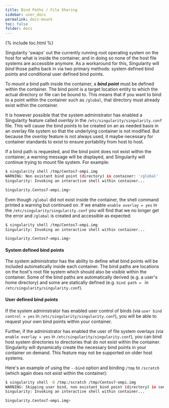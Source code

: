 ```yaml
---
title: Bind Paths / File Sharing
sidebar: user_docs
permalink: docs-mount
toc: false
folder: docs
---
```


{% include toc.html %}

Singularity 'swaps' out the currently running root operating system on the host for what is inside the container, and in doing so none of the host file systems are accessible anymore. As a workaround for this, Singularity will *bind* those paths back in via two primary methods: system defined bind points and conditional user defined bind points.

To *mount* a bind path inside the container, a ***bind point*** must be defined within the container. The bind point is a target location entity to which the actual directory or file can be bound to. This means that if you want to bind to a point within the container such as `/global`, that directory must already exist within the container.

It is however possible that the system administrator has enabled a Singularity feature called *overlay* in the `/etc/singularity/singularity.conf` file. This will cause the bind points to be created on an as needed basis in an overlay file system so that the underlying container is not modified. But because the *overlay* feature is not always used, it maybe necessary for container standards to exist to ensure portability from host to host.

If a bind path is requested, and the bind point does not exist within the container, a warning message will be displayed, and Singularity will continue trying to mount file system. For example:

```bash
$ singularity shell /tmp/Centos7-ompi.img 
WARNING: Non existant bind point (directory) in container: '/global'
Singularity: Invoking an interactive shell within container...

Singularity.Centos7-ompi.img> 
```

Even though `/global` did not exist inside the container, the shell command printed a warning but continued on. If we enable `enable overlay = yes` in the `/etc/singularity/singularity.conf` you will find that we no longer get the error and `/global` is created and accessible as expected:

```bash
$ singularity shell /tmp/Centos7-ompi.img 
Singularity: Invoking an interactive shell within container...

Singularity.Centos7-ompi.img> 
```

#### System defined bind points
The system administrator has the ability to define what bind points will be included automatically inside each container. The bind paths are locations on the host's root file system which should also be visible within the container. Some of the bind paths are automatically derived (e.g. a user's home directory) and some are statically defined (e.g. `bind path = ` in `/etc/singularity/singularity.conf`).


#### User defined bind points
If the system administrator has enabled user control of binds (via `user bind control = yes` in `/etc/singularity/singularity.conf`), you will be able to request your own bind points within your container. 

Further, if the administrator has enabled the user of file system overlays (via `enable overlay = yes` in `/etc/singularity/singularity.conf`), you can bind host system directories to directories that do not exist within the container.  Singularity will dynamically create the necessary bind points in your container on demand.  This feature may not be supported on older host systems.

Here's an example of using the `--bind` option and binding `/tmp` to `/scratch` (which again does not exist within the container):

```bash
$ singularity shell -B /tmp:/scratch /tmp/Centos7-ompi.img 
WARNING: Skipping user bind, non existant bind point (directory) in container: '/scratch'
Singularity: Invoking an interactive shell within container...

Singularity.Centos7-ompi.img> 
```
